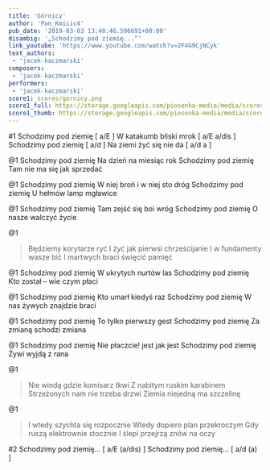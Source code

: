 ```yaml
---
title: 'Górnicy'
author: 'Pan_Kmicic4'
pub_date: '2019-03-03 13:40:46.596691+00:00'
disambig: '„Schodzimy pod ziemię...”'
link_youtube: 'https://www.youtube.com/watch?v=2F4G9CjNCyk'
text_authors:
 - 'jacek-kaczmarski'
composers:
 - 'jacek-kaczmarski'
performers:
 - 'jacek-kaczmarski'
score1: scores/gornicy.png
score1_full: https://storage.googleapis.com/piosenka-media/media/scores/gornicy.png
score1_thumb: https://storage.googleapis.com/piosenka-media/media/scores/gornicy.png.180x0_q85_upscale.png
---
```


#1
Schodzimy pod ziemię [ a/E ]
W katakumb bliski mrok [ a/E a/dis ]
Schodzimy pod ziemię [ a/d ]
Na ziemi żyć się nie da [ a/d a ]

@1
Schodzimy pod ziemię
Na dzień na miesiąc rok
Schodzimy pod ziemię
Tam nie ma się jak sprzedać

@1
Schodzimy pod ziemię
W niej broń i w niej sto dróg
Schodzimy pod ziemię
U hełmów lamp mgławice

@1
Schodzimy pod ziemię
Tam zejść się boi wróg
Schodzimy pod ziemię
O nasze walczyć życie

@1
>Będziemy korytarze ryć
>I żyć jak pierwsi chrześcijanie
>I w fundamenty wasze bić
>I martwych braci święcić pamięć

@1
Schodzimy pod ziemię
W ukrytych nurtów las
Schodzimy pod ziemię
Kto został – wie czym płaci

@1
Schodzimy pod ziemię
Kto umarł kiedyś raz
Schodzimy pod ziemię
W nas żywych znajdzie braci

@1
Schodzimy pod ziemię
To tylko pierwszy gest
Schodzimy pod ziemię
Za zmianą schodzi zmiana

@1
Schodzimy pod ziemię
Nie płaczcie! jest jak jest
Schodzimy pod ziemię
Żywi wyjdą z rana

@1
>Nie windą gdzie komisarz tkwi
>Z nabitym ruskim karabinem
>Strzeżonych nam nie trzeba drzwi
>Ziemia niejedną ma szczelinę

@1
>I wtedy szychta się rozpocznie
>Wtedy dopiero plan przekroczym
>Gdy ruszą elektrownie stocznie
>I ślepi przejrzą znów na oczy

#2
Schodzimy pod ziemię... [ a/E (a/dis) ]
Schodzimy pod ziemię... [ a/d (a) ]